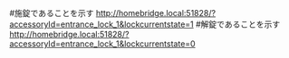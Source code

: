 #施錠であることを示す
http://homebridge.local:51828/?accessoryId=entrance_lock_1&lockcurrentstate=1
#解錠であることを示す
http://homebridge.local:51828/?accessoryId=entrance_lock_1&lockcurrentstate=0
